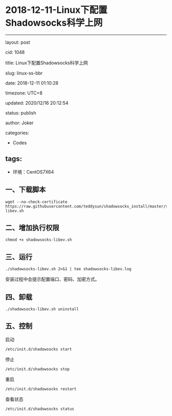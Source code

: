 # 2018-12-11-Linux下配置Shadowsocks科学上网
---
layout: post

cid: 1048

title: Linux下配置Shadowsocks科学上网

slug: linux-ss-bbr

date: 2018-12-11 01:10:28

timezone: UTC+8

updated: 2020/12/16 20:12:54

status: publish

author: Joker

categories:
  - Codes

tags:
---

- 环境：CentOS7X64

## 一、下载脚本

```
wget --no-check-certificate https://raw.githubusercontent.com/teddysun/shadowsocks_install/master/shadowsocks-libev.sh
```

## 二、增加执行权限

```
chmod +x shadowsocks-libev.sh
```

## 三、运行

```
./shadowsocks-libev.sh 2>&1 | tee shadowsocks-libev.log
```

安装过程中会提示配置端口、密码、加密方式。

## 四、卸载

```
./shadowsocks-libev.sh uninstall
```

## 五、控制

启动

```
/etc/init.d/shadowsocks start
```

停止

```
/etc/init.d/shadowsocks stop
```

重启

```
/etc/init.d/shadowsocks restart
```

查看状态

```
/etc/init.d/shadowsocks status
```
